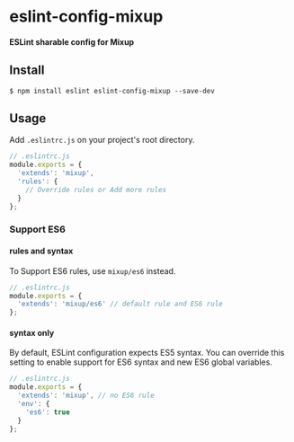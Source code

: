 # eslint-config-mixup

#### ESLint sharable config for Mixup

## Install
```
$ npm install eslint eslint-config-mixup --save-dev
```

## Usage
Add `.eslintrc.js` on your project's root directory.
```javascript
// .eslintrc.js
module.exports = {
  'extends': 'mixup',
  'rules': {
    // Override rules or Add more rules
  }
};
```
### Support ES6
#### rules and syntax
To Support ES6 rules, use `mixup/es6` instead.
```javascript
// .eslintrc.js
module.exports = {
  'extends': 'mixup/es6' // default rule and ES6 rule
};
```
#### syntax only
By default, ESLint configuration expects ES5 syntax. You can override this setting to enable support for ES6 syntax and new ES6 global variables.
```javascript
// .eslintrc.js
module.exports = {
  'extends': 'mixup', // no ES6 rule
  'env': {
    'es6': true
  }
};
```

